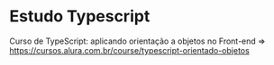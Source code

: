 # Estudo Typescript

Curso de TypeScript: aplicando orientação a objetos no Front-end => https://cursos.alura.com.br/course/typescript-orientado-objetos
